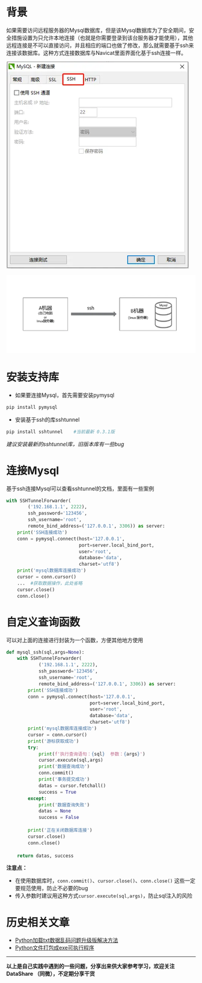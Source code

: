 # 背景
如果需要访问远程服务器的Mysql数据库，但是该Mysql数据库为了安全期间，安全措施设置为只允许本地连接（也就是你需要登录到该台服务器才能使用），其他远程连接是不可以直接访问，并且相应的端口也做了修改，那么就需要基于ssh来连接该数据库。这种方式连接数据库与Navicat里面界面化基于ssh连接一样。

![Navicat](./image/6641583-a90b2c8a6726d5f9.webp)

![连接数据库](./image/6641583-622054202aa23f1b.webp)

# 安装支持库
- 如果要连接Mysql，首先需要安装pymysql
```python
pip install pymysql
```
- 安装基于ssh的库sshtunnel
```python
pip install sshtunnel    #当前最新 0.3.1版
```
*建议安装最新的sshtunnel库，旧版本库有一些bug*
# 连接Mysql
基于ssh连接Mysql可以查看sshtunnel的文档，里面有一些案例
```python
with SSHTunnelForwarder(
        ('192.168.1.1', 2222),
        ssh_password='123456',
        ssh_username='root',
        remote_bind_address=('127.0.0.1', 3306)) as server:
    print('SSH连接成功')
    conn = pymysql.connect(host='127.0.0.1',
                           port=server.local_bind_port,
                           user='root',
                           database='data',
                           charset='utf8')
    print('mysql数据库连接成功')
    cursor = conn.cursor()
    ...  #获取数据操作，此处省略
    cursor.close()
    conn.close()
```
# 自定义查询函数
可以对上面的连接进行封装为一个函数，方便其他地方使用
```python
def mysql_ssh(sql,args=None):
    with SSHTunnelForwarder(
            ('192.168.1.1', 2222),
            ssh_password='123456',
            ssh_username='root',
            remote_bind_address=('127.0.0.1', 3306)) as server:
        print('SSH连接成功')
        conn = pymysql.connect(host='127.0.0.1',
                               port=server.local_bind_port,
                               user='root',
                               database='data',
                               charset='utf8')
        print('mysql数据库连接成功')
        cursor = conn.cursor()
        print('游标获取成功')
        try:
            print(f'执行查询语句：{sql}  参数：{args}')
            cursor.execute(sql,args)
            print('数据查询成功')
            conn.commit()
            print('事务提交成功')
            datas = cursor.fetchall()
            success = True
        except:
            print('数据查询失败')
            datas = None
            success = False

        print('正在关闭数据库连接')
        cursor.close()
        conn.close()

    return datas, success
```
**注意点：**
- 在使用数据库时，`conn.commit()`、`cursor.close()`、`conn.close()`
这些一定要规范使用，防止不必要的bug
- 传入参数时建议用这种方式`cursor.execute(sql,args)`，防止sql注入的风险
# 历史相关文章
- [Python加载txt数据乱码问题升级版解决方法](../Python数据处理/Python加载txt数据乱码问题升级版解决方法.md)
- [Python文件打包成exe可执行程序](./Python文件打包成exe可执行程序.md)
**************************************************************************
**以上是自己实践中遇到的一些问题，分享出来供大家参考学习，欢迎关注 DataShare （同微），不定期分享干货**
